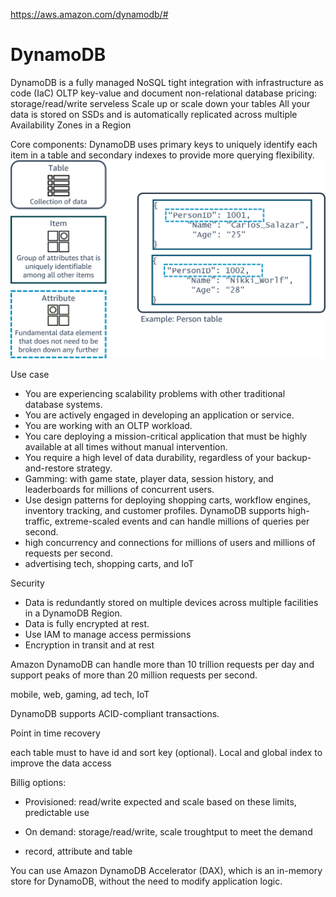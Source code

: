 https://aws.amazon.com/dynamodb/#

# DynamoDB

DynamoDB is a fully managed NoSQL
tight integration with infrastructure as code (IaC)
OLTP
key-value and document
non-relational database
pricing: storage/read/write
serveless
Scale up or scale down your tables
All your data is stored on SSDs and is automatically replicated across multiple Availability Zones in a Region

Core components: DynamoDB uses primary keys to uniquely identify each item in a table and secondary indexes to provide more querying flexibility.
![Dynamo_DB_Components_2](/img/Dynamo_DB_Components_2.png)

Use case
- You are experiencing scalability problems with other traditional database systems.
- You are actively engaged in developing an application or service.
- You are working with an OLTP workload.
- You care deploying a mission-critical application that must be highly available at all times without manual intervention.
- You require a high level of data durability, regardless of your backup-and-restore strategy.
- Gamming: with game state, player data, session history, and leaderboards for millions of concurrent users.
- Use design patterns for deploying shopping carts, workflow engines, inventory tracking, and customer profiles. DynamoDB supports high-traffic, extreme-scaled events and can handle millions of queries per second.
- high concurrency and connections for millions of users and millions of requests per second.
- advertising tech, shopping carts, and IoT

Security
- Data is redundantly stored on multiple devices across multiple facilities in a DynamoDB Region.  
- Data is fully encrypted at rest.
- Use IAM to manage access permissions 
- Encryption in transit and at rest

Amazon DynamoDB can handle more than 10 trillion requests per day and support peaks of more than 20 million requests per second. 

mobile, web, gaming, ad tech, IoT

DynamoDB supports ACID-compliant transactions.

Point in time recovery

each table must to have id  and sort key (optional). Local and global index to improve the data access

Billig options:
- Provisioned: read/write expected and scale based on these limits, predictable use
- On demand: storage/read/write, scale troughtput to meet the demand

- record, attribute and table


You can use Amazon DynamoDB Accelerator (DAX), which is an in-memory store for DynamoDB, without the need to modify application logic.